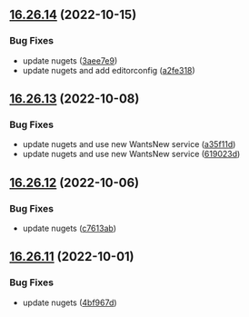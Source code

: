 ## [16.26.14](https://github.com/phandcock/GrampsView/compare/v16.26.13...v16.26.14) (2022-10-15)


### Bug Fixes

* update nugets ([3aee7e9](https://github.com/phandcock/GrampsView/commit/3aee7e9f91601a47c6ae928ccd2a5344aeae715e))
* update nugets and add editorconfig ([a2fe318](https://github.com/phandcock/GrampsView/commit/a2fe3182e2ada0eeadc1f26c5365a6fd7abf6566))



## [16.26.13](https://github.com/phandcock/GrampsView/compare/v16.26.12...v16.26.13) (2022-10-08)


### Bug Fixes

* update nugets and use new WantsNew service ([a35f11d](https://github.com/phandcock/GrampsView/commit/a35f11d10e66c16752465ff3b7fec360f20cf6b6))
* update nugets and use new WantsNew service ([619023d](https://github.com/phandcock/GrampsView/commit/619023d1924db79f91a1e18b0aefba0c2d206bd5))



## [16.26.12](https://github.com/phandcock/GrampsView/compare/v16.26.11...v16.26.12) (2022-10-06)


### Bug Fixes

* update nugets ([c7613ab](https://github.com/phandcock/GrampsView/commit/c7613ab44ca4eeda5c63a1045ddbeb08ee0e9a34))



## [16.26.11](https://github.com/phandcock/GrampsView/compare/v16.26.10...v16.26.11) (2022-10-01)


### Bug Fixes

* update nugets ([4bf967d](https://github.com/phandcock/GrampsView/commit/4bf967d6b8b3b5413d58ab0f8278ba0cac00a4b4))



